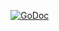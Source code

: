 [![GoDoc](https://godoc.org/github.com/empetrone/go-unshortener?status.svg)](https://godoc.org/github.com/empetrone/go-unshortener)